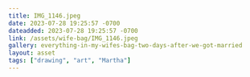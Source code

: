 ```yaml
---
title: IMG_1146.jpeg
date: 2023-07-28 19:25:57 -0700
dateadded: 2023-07-28 19:25:57 -0700
link: /assets/wife-bag/IMG_1146.jpeg
gallery: everything-in-my-wifes-bag-two-days-after-we-got-married
layout: asset
tags: ["drawing", "art", "Martha"]
--- 
```


